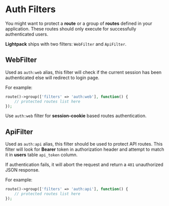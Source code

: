 # Auth Filters

You might want to protect a **route** or a group of **routes** defined in your application. These routes should only execute for successfully authenticated users.

**Lightpack** ships with two filters: `WebFilter` and `ApiFilter`.

## WebFilter

Used as `auth:web` alias, this filter will check if the current session has been authenticated else will redirect to login page.

For example:

```php
route()->group(['filters' => 'auth:web'], function() {
    // protected routes list here
});
```

Use `auth:web` filter for **session-cookie** based routes authentication.

## ApiFilter

Used as `auth:api` alias, this filter should be used to protect API routes. This filter will look for **Bearer** token in authorization header and attempt to match it in **users** table `api_token` column. 

If authentication fails, it will abort the request and return a `401` unauthorized JSON response. 

For example:

```php
route()->group(['filters' => 'auth:api'], function() {
    // protected routes list here
});
```